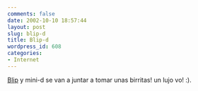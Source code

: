 ```yaml
---
comments: false
date: 2002-10-10 18:57:44
layout: post
slug: blip-d
title: Blip-d
wordpress_id: 608
categories:
- Internet
---
```


[Blip](http://www.worcel.com/blip) y mini-d se van a juntar a tomar unas birritas! un lujo vo! :).




 
